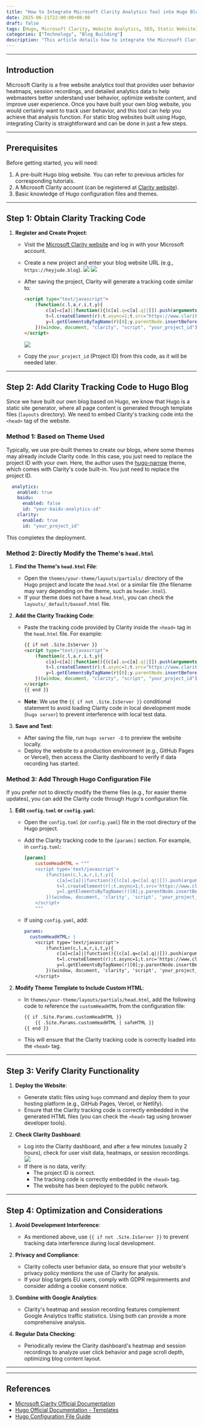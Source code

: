 ```yaml
---
title: "How to Integrate Microsoft Clarity Analytics Tool into Hugo Blog Website"
date: 2025-06-21T22:00:00+08:00
draft: false
tags: [Hugo, Microsoft Clarity, Website Analytics, SEO, Static Website]
categories: ["Technology", "Blog Building"]
description: "This article details how to integrate the Microsoft Clarity analytics tool into a Hugo static blog website, enabling user behavior analysis and heatmap functionality through simple steps to enhance website optimization and user experience."
---
```


---

## Introduction

Microsoft Clarity is a free website analytics tool that provides user behavior heatmaps, session recordings, and detailed analytics data to help webmasters better understand user behavior, optimize website content, and improve user experience. Once you have built your own blog website, you would certainly want to track user behavior, and this tool can help you achieve that analysis function. For static blog websites built using Hugo, integrating Clarity is straightforward and can be done in just a few steps.

---

## Prerequisites

Before getting started, you will need:

1. A pre-built Hugo blog website. You can refer to previous articles for corresponding tutorials.
2. A Microsoft Clarity account (can be registered at [Clarity website](https://clarity.microsoft.com/)).
3. Basic knowledge of Hugo configuration files and themes.

---

## Step 1: Obtain Clarity Tracking Code

1. **Register and Create Project**:
   - Visit the [Microsoft Clarity website](https://clarity.microsoft.com/) and log in with your Microsoft account.
   - Create a new project and enter your blog website URL (e.g., `https://heyjude.blog`).
   ![](https://img.music-poster.art/2025/06/1d4e1b96c05d92a6e5e10b94fa9a6a2e.png)
   ![](https://img.music-poster.art/2025/06/d2e9b6f461b2546bbf3cb32228ba23f6.png)
   - After saving the project, Clarity will generate a tracking code similar to:

     ```html
     <script type="text/javascript">
         (function(c,l,a,r,i,t,y){
             c[a]=c[a]||function(){(c[a].q=c[a].q||[]).push(arguments)};
             t=l.createElement(r);t.async=1;t.src="https://www.clarity.ms/tag/"+i;
             y=l.getElementsByTagName(r)[0];y.parentNode.insertBefore(t,y);
         })(window, document, "clarity", "script", "your_project_id");
     </script>
     ```
     ![](https://img.music-poster.art/2025/06/e153583c872ea5a5724778e001a1a8d7.png)
   - Copy the `your_project_id` (Project ID) from this code, as it will be needed later.

---

## Step 2: Add Clarity Tracking Code to Hugo Blog

Since we have built our own blog based on Hugo, we know that Hugo is a static site generator, where all page content is generated through template files (`layouts` directory). We need to embed Clarity's tracking code into the `<head>` tag of the website.

### Method 1: Based on Theme Used

Typically, we use pre-built themes to create our blogs, where some themes may already include Clarity code. In this case, you just need to replace the project ID with your own.
Here, the author uses the [hugo-narrow](https://github.com/tom2almighty/hugo-narrow) theme, which comes with Clarity's code built-in. You just need to replace the project ID.

```yaml
  analytics:
    enabled: true
    baidu:
      enabled: false
      id: "your-baidu-analytics-id"
    clarity:
      enabled: true
      id: "your_project_id"
```

This completes the deployment.

### Method 2: Directly Modify the Theme's `head.html`

1. **Find the Theme's `head.html` File**:
   - Open the `themes/your-theme/layouts/partials/` directory of the Hugo project and locate the `head.html` or a similar file (the filename may vary depending on the theme, such as `header.html`).
   - If your theme does not have a `head.html`, you can check the `layouts/_default/baseof.html` file.

2. **Add the Clarity Tracking Code**:
   - Paste the tracking code provided by Clarity inside the `<head>` tag in the `head.html` file. For example:

     ```html
     {{ if not .Site.IsServer }}
     <script type="text/javascript">
         (function(c,l,a,r,i,t,y){
             c[a]=c[a]||function(){(c[a].q=c[a].q||[]).push(arguments)};
             t=l.createElement(r);t.async=1;t.src="https://www.clarity.ms/tag/"+i;
             y=l.getElementsByTagName(r)[0];y.parentNode.insertBefore(t,y);
         })(window, document, "clarity", "script", "your_project_id");
     </script>
     {{ end }}
     ```

   - **Note**: We use the `{{ if not .Site.IsServer }}` conditional statement to avoid loading Clarity code in local development mode (`hugo server`) to prevent interference with local test data.

3. **Save and Test**:
   - After saving the file, run `hugo server -D` to preview the website locally.
   - Deploy the website to a production environment (e.g., GitHub Pages or Vercel), then access the Clarity dashboard to verify if data recording has started.

### Method 3: Add Through Hugo Configuration File

If you prefer not to directly modify the theme files (e.g., for easier theme updates), you can add the Clarity code through Hugo's configuration file.

1. **Edit `config.toml` or `config.yaml`**:
   - Open the `config.toml` (or `config.yaml`) file in the root directory of the Hugo project.
   - Add the Clarity tracking code to the `[params]` section. For example, in `config.toml`:

     ```toml
     [params]
         customHeadHTML = """
         <script type='text/javascript'>
             (function(c,l,a,r,i,t,y){
                 c[a]=c[a]||function(){(c[a].q=c[a].q||[]).push(arguments)};
                 t=l.createElement(r);t.async=1;t.src='https://www.clarity.ms/tag/'+i;
                 y=l.getElementsByTagName(r)[0];y.parentNode.insertBefore(t,y);
             })(window, document, 'clarity', 'script', 'your_project_id');
         </script>
         """
     ```

   - If using `config.yaml`, add:

     ```yaml
     params:
       customHeadHTML: |
         <script type='text/javascript'>
             (function(c,l,a,r,i,t,y){
                 c[a]=c[a]||function(){(c[a].q=c[a].q||[]).push(arguments)};
                 t=l.createElement(r);t.async=1;t.src='https://www.clarity.ms/tag/'+i;
                 y=l.getElementsByTagName(r)[0];y.parentNode.insertBefore(t,y);
             })(window, document, 'clarity', 'script', 'your_project_id');
         </script>
     ```

2. **Modify Theme Template to Include Custom HTML**:
   - In `themes/your-theme/layouts/partials/head.html`, add the following code to reference the `customHeadHTML` from the configuration file:

     ```html
     {{ if .Site.Params.customHeadHTML }}
         {{ .Site.Params.customHeadHTML | safeHTML }}
     {{ end }}
     ```

   - This will ensure that the Clarity tracking code is correctly loaded into the `<head>` tag.

---

## Step 3: Verify Clarity Functionality

1. **Deploy the Website**:
   - Generate static files using `hugo` command and deploy them to your hosting platform (e.g., GitHub Pages, Vercel, or Netlify).
   - Ensure that the Clarity tracking code is correctly embedded in the generated HTML files (you can check the `<head>` tag using browser developer tools).

2. **Check Clarity Dashboard**:
   - Log into the Clarity dashboard, and after a few minutes (usually 2 hours), check for user visit data, heatmaps, or session recordings.
   ![](https://img.music-poster.art/2025/06/75aaa3bce1bc23c1b5eec841eca1976c.png)
   - If there is no data, verify:
     - The project ID is correct.
     - The tracking code is correctly embedded in the `<head>` tag.
     - The website has been deployed to the public network.

---

## Step 4: Optimization and Considerations

1. **Avoid Development Interference**:
   - As mentioned above, use `{{ if not .Site.IsServer }}` to prevent tracking data interference during local development.

2. **Privacy and Compliance**:
   - Clarity collects user behavior data, so ensure that your website's privacy policy mentions the use of Clarity for analysis.
   - If your blog targets EU users, comply with GDPR requirements and consider adding a cookie consent notice.

3. **Combine with Google Analytics**:
   - Clarity's heatmap and session recording features complement Google Analytics traffic statistics. Using both can provide a more comprehensive analysis.

4. **Regular Data Checking**:
   - Periodically review the Clarity dashboard's heatmap and session recordings to analyze user click behavior and page scroll depth, optimizing blog content layout.

---

---

## References

- [Microsoft Clarity Official Documentation](https://docs.microsoft.com/en-us/clarity/)
- [Hugo Official Documentation - Templates](https://gohugo.io/templates/)
- [Hugo Configuration File Guide](https://gohugo.io/getting-started/configuration/)